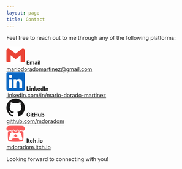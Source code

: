 ```yaml
---
layout: page
title: Contact
---
```


<div class="contact-section">
  <p>Feel free to reach out to me through any of the following platforms:</p>
  
  <div class="contact-item">
    <img src="/assets/icons/gmail-color.svg" alt="Email">
    <span>
      <b>Email</b><br>
      <a href="mailto:mariodoradomartinez@gmail.com">mariodoradomartinez@gmail.com</a>
    </span>
  </div>

  <div class="contact-item">
    <img src="/assets/icons/linkedin-color.svg" alt="LinkedIn">
    <span>
      <b>LinkedIn</b><br>
      <a href="https://www.linkedin.com/in/mario-dorado-martinez" target="_blank">linkedin.com/in/mario-dorado-martinez</a>
    </span>
  </div>

  <div class="contact-item">
    <img src="/assets/icons/github-color.svg" alt="GitHub">
    <span>
      <b>GitHub</b><br>
      <a href="https://github.com/mdoradom" target="_blank">github.com/mdoradom</a>
    </span>
  </div>

  <div class="contact-item">
    <img src="/assets/icons/itchdotio-color.svg" alt="Itch.io">
    <span>
      <b>Itch.io</b><br>
      <a href="https://mdoradom.itch.io" target="_blank">mdoradom.itch.io</a>
    </span>
  </div>

  <p>Looking forward to connecting with you!</p>
</div>
